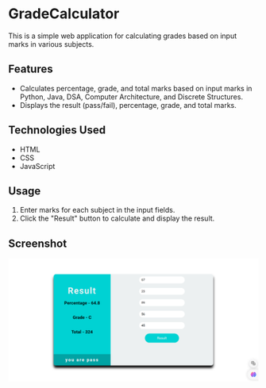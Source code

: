 

# GradeCalculator

This is a simple web application for calculating grades based on input marks in various subjects.

## Features

- Calculates percentage, grade, and total marks based on input marks in Python, Java, DSA, Computer Architecture, and Discrete Structures.
- Displays the result (pass/fail), percentage, grade, and total marks.

## Technologies Used

- HTML
- CSS
- JavaScript


## Usage

1. Enter marks for each subject in the input fields.
2. Click the "Result" button to calculate and display the result.

## Screenshot
![Project Screenshot](https://github.com/AdeelaSaleem/Grade-calculator/blob/b5130a6cc65efc2ba86717bf3dd044645bd42043/Screenshot%20.png)

